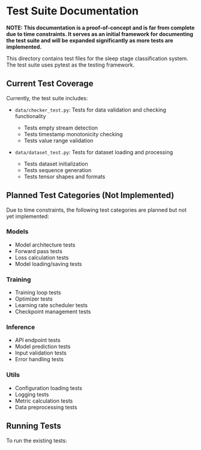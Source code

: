 # Test Suite Documentation

**NOTE: This documentation is a proof-of-concept and is far from complete due to time constraints. It serves as an initial framework for documenting the test suite and will be expanded significantly as more tests are implemented.**


This directory contains test files for the sleep stage classification system. The test suite uses pytest as the testing framework.

## Current Test Coverage

Currently, the test suite includes:

- `data/checker_test.py`: Tests for data validation and checking functionality
  - Tests empty stream detection
  - Tests timestamp monotonicity checking 
  - Tests value range validation

- `data/dataset_test.py`: Tests for dataset loading and processing
  - Tests dataset initialization
  - Tests sequence generation
  - Tests tensor shapes and formats

## Planned Test Categories (Not Implemented)

Due to time constraints, the following test categories are planned but not yet implemented:

### Models
- Model architecture tests
- Forward pass tests
- Loss calculation tests
- Model loading/saving tests

### Training
- Training loop tests
- Optimizer tests
- Learning rate scheduler tests
- Checkpoint management tests

### Inference
- API endpoint tests
- Model prediction tests
- Input validation tests
- Error handling tests

### Utils
- Configuration loading tests
- Logging tests
- Metric calculation tests
- Data preprocessing tests

## Running Tests

To run the existing tests:
